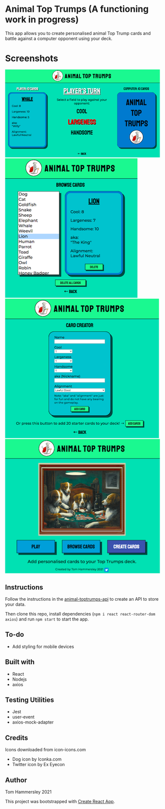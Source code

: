 # Animal Top Trumps (A functioning work in progress)

This app allows you to create personalised animal Top Trump cards and battle against a computer opponent using your deck.

# Screenshots

![Desktop screenshot](https://github.com/scented-wiring/animal-top-trumps/blob/master/screenshots/screenshot1.png) ![Desktop screenshot](https://github.com/scented-wiring/animal-top-trumps/blob/master/screenshots/screenshot2.png)
![Desktop screenshot](https://github.com/scented-wiring/animal-top-trumps/blob/master/screenshots/screenshot3.png) ![Desktop screenshot](https://github.com/scented-wiring/animal-top-trumps/blob/master/screenshots/screenshot4.png)

## Instructions

Follow the instructions in the [animal-toptrumps-api](https://github.com/scented-wiring/animal-toptrumps-api) to create an API to store your data.

Then clone this repo, install dependencies (`npm i react react-router-dom axios`)
and run `npm start` to start the app.

## To-do

- Add styling for mobile devices

## Built with

- React
- Nodejs
- axios

## Testing Utilities

- Jest
- user-event
- axios-mock-adapter

## Credits

Icons downloaded from icon-icons.com

- Dog icon by Iconka.com
- Twitter icon by Ex Eyecon

## Author

Tom Hammersley 2021

This project was bootstrapped with [Create React App](https://github.com/facebook/create-react-app).
